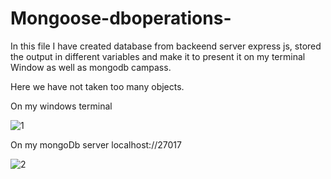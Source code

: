 # Mongoose-dboperations-

In this file I have created database from backeend server express js, stored the output in different variables and make it to present it on my terminal Window as well as mongodb campass.

Here we have not taken too many objects.


On my windows terminal

![1](https://github.com/AbhishShar21ma/Mongoose-dboperations-/assets/119476697/c906422e-3af5-4afe-a431-4e8a520ffd18)



On my mongoDb server localhost://27017

![2](https://github.com/AbhishShar21ma/Mongoose-dboperations-/assets/119476697/812a0570-08a2-4ccb-aa7c-803b2178958d)

